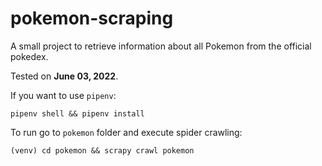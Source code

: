 # pokemon-scraping

A small project to retrieve information about all Pokemon from the official pokedex.

Tested on **June 03, 2022**.

If you want to use `pipenv`:
```shell
pipenv shell && pipenv install
```

To run go to `pokemon` folder and execute spider crawling:
```shell
(venv) cd pokemon && scrapy crawl pokemon
```
